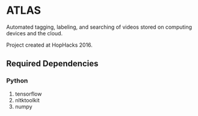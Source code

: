 # ATLAS
Automated tagging, labeling, and searching of videos stored on computing devices and the cloud.

Project created at HopHacks 2016.

## Required Dependencies
### Python

1.  tensorflow
2.  nltktoolkit
3.  numpy
